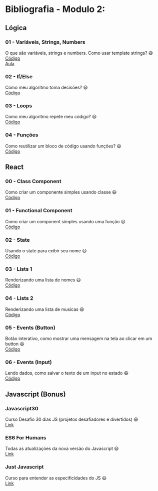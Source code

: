 # Bibliografia - Modulo 2:

## Lógica

### 01 - Variáveis, Strings, Numbers
O que são variáveis, strings e numbers. Como usar template strings? :smiley:  
[Código](https://codesandbox.io/s/aula-1-variaveis-rynk5)  
[Aula](https://www.loom.com/share/80a4117979754a3c9957328c79acdf45)

### 02 - If/Else
Como meu algoritmo toma decisões? :smiley:  
[Código](https://codesandbox.io/s/aula-2-ifelse-2nlbf)  

### 03 - Loops
Como meu algoritmo repete meu código? :smiley:  
[Código](https://codesandbox.io/s/aula-03-loops-gvrcx) 

### 04 - Funções
Como reutilizar um bloco de código usando funções? :smiley:  
[Código](https://codesandbox.io/s/flamboyant-swartz-tye04) 

## React

### 00 - Class Component  
Como criar um componente simples usando classe :smiley:  
[Código](https://codesandbox.io/s/00-class-component-9wizm)

### 01 - Functional Component  
Como criar um component simples usando uma função :smiley:  
[Código](https://codesandbox.io/s/01-functional-component-eik0y)

### 02 - State  
Usando o state para exibir seu nome :smiley:  
[Código](https://codesandbox.io/s/02-usando-state-s62ce)

### 03 - Lists 1  
Renderizando uma lista de nomes :smiley:  
[Código](https://codesandbox.io/s/03-renderizando-listas-eyysd)

### 04 - Lists 2  
Renderizando uma lista de musicas :smiley:  
[Código](https://codesandbox.io/s/04-renderizando-listas-2-p0vk7)

### 05 - Events (Button)  
Botão interativo, como mostrar uma mensagem na tela ao clicar em um button :smiley:  
[Código](https://codesandbox.io/s/05-events-click-ezd59)

### 06 - Events (Input)  
Lendo dados, como salvar o texto de um input no estado :smiley:  
[Código](https://codesandbox.io/s/06-events-input-uh43l)

## Javascript (Bonus)

### Javascript30  
Curso Desafio 30 dias JS (projetos desafiadores e divertidos) :smiley:  
[Link](https://javascript30.com/)

### ES6 For Humans  
Todas as atualizações da nova versão do Javascript :smiley:  
[Link](https://github.com/alexmoreno/ES6-para-humanos)

### Just Javascript  
Curso para entender as especificidades do JS :smiley:  
[Link](https://justjavascript.com/)

